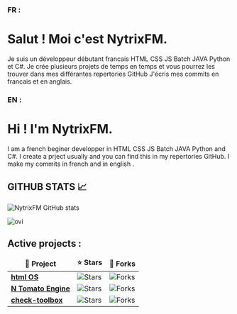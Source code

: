 ### FR :
# Salut ! Moi c'est NytrixFM.
Je suis un développeur débutant francais  HTML CSS JS Batch JAVA Python et C#.
Je crée plusieurs projets de temps en temps et vous pourrez les trouver dans mes différantes repertories GitHub
J'écris mes commits en francais et en anglais.

### EN :
# Hi ! I'm NytrixFM.
I am a french beginer developper in HTML CSS JS Batch JAVA Python and C#.
I create a prject usually and you can find this in my repertories GitHub.
I make my commits in french and in english .

## GITHUB STATS 📈
![NytrixFM GitHub stats](https://github-readme-stats.vercel.app/api?username=NytrixFM&show_icons=true&theme=ambient_gradient)


<img src="https://github-readme-stats.vercel.app/api/top-langs?username=NytrixFM&show_icons=true&locale=en&layout=compact&theme=chartreuse-dark" alt="ovi" />

## Active projects :

<table>
  <thead align="center">
    <tr border: none;>
      <td><b>📘 Project</b></td>
      <td><b>⭐ Stars</b></td>
      <td><b>🤝 Forks</b></td>
    </tr>
  </thead>
  <tbody>
    <tr>
      <td><a href="https://github.com/NytrixFM/OS/"><b>html OS</b></a></td>
      <td><img alt="Stars" src="https://img.shields.io/github/stars/NytrixFM/OS?style=flat-square&labelColor=343b41"/></td>
      <td><img alt="Forks" src="https://img.shields.io/github/forks/NytrixFM/OS?style=flat-square&labelColor=343b41"/></td>
    </tr>
    <tr>
      <td><a href="https://github.com/NytrixFM/N-tomato-engine"><b>N Tomato Engine</b></a></td>
      <td><img alt="Stars" src="https://img.shields.io/github/stars/NytrixFM/N-tomato-engine?style=flat-square&labelColor=343b41"/></td>
      <td><img alt="Forks" src="https://img.shields.io/github/forks/NytrixFM/N-tomato-engine?style=flat-square&labelColor=343b41"/></td>
    </tr>
      <tr>
      <td><a href="https://github.com/NytrixFM/check-toolbox"><b>check-toolbox</b></a></td>
      <td><img alt="Stars" src="https://img.shields.io/github/stars/NytrixFM/check-toolbox?style=flat-square&labelColor=343b41"/></td>
      <td><img alt="Forks" src="https://img.shields.io/github/forks/NytrixFM/check-toolbox?style=flat-square&labelColor=343b41"/></td>
    </tr>
  </tbody>
</table>
